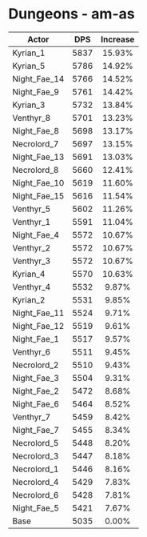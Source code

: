 # Dungeons - am-as
| Actor | DPS | Increase |
|---|:---:|:---:|
|Kyrian_1|5837|15.93%|
|Kyrian_5|5786|14.92%|
|Night_Fae_14|5766|14.52%|
|Night_Fae_9|5761|14.42%|
|Kyrian_3|5732|13.84%|
|Venthyr_8|5701|13.23%|
|Night_Fae_8|5698|13.17%|
|Necrolord_7|5697|13.15%|
|Night_Fae_13|5691|13.03%|
|Necrolord_8|5660|12.41%|
|Night_Fae_10|5619|11.60%|
|Night_Fae_15|5616|11.54%|
|Venthyr_5|5602|11.26%|
|Venthyr_1|5591|11.04%|
|Night_Fae_4|5572|10.67%|
|Venthyr_2|5572|10.67%|
|Venthyr_3|5572|10.67%|
|Kyrian_4|5570|10.63%|
|Venthyr_4|5532|9.87%|
|Kyrian_2|5531|9.85%|
|Night_Fae_11|5524|9.71%|
|Night_Fae_12|5519|9.61%|
|Night_Fae_1|5517|9.57%|
|Venthyr_6|5511|9.45%|
|Necrolord_2|5510|9.43%|
|Night_Fae_3|5504|9.31%|
|Night_Fae_2|5472|8.68%|
|Night_Fae_6|5464|8.52%|
|Venthyr_7|5459|8.42%|
|Night_Fae_7|5455|8.34%|
|Necrolord_5|5448|8.20%|
|Necrolord_3|5447|8.18%|
|Necrolord_1|5446|8.16%|
|Necrolord_4|5429|7.83%|
|Necrolord_6|5428|7.81%|
|Night_Fae_5|5421|7.67%|
|Base|5035|0.00%|
